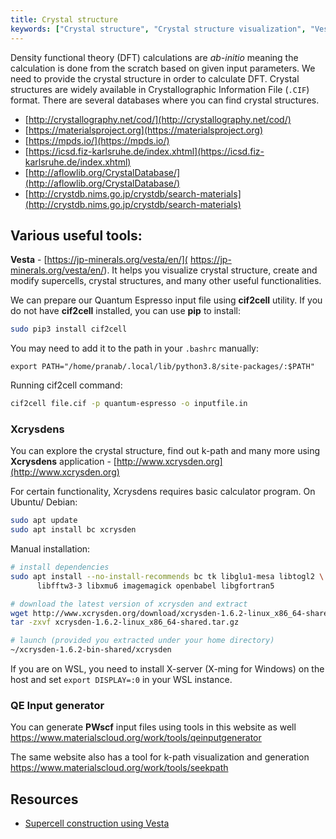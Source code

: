 ```yaml
---
title: Crystal structure
keywords: ["Crystal structure", "Crystal structure visualization", "Vesta", "Finding crystal structure", "cif2cell", "Xcrysdens", "QE input generator", "Supercell construction"]
---
```

Density functional theory (DFT) calculations are *ab-initio* meaning the
calculation is done from the scratch based on given input parameters. We need to
provide the crystal structure in order to calculate DFT. Crystal structures are
widely available in Crystallographic Information File (`.CIF`) format. There are
several databases where you can find crystal structures.

- [http://crystallography.net/cod/](http://crystallography.net/cod/)
- [https://materialsproject.org](https://materialsproject.org)
- [https://mpds.io/](https://mpds.io/)
- [https://icsd.fiz-karlsruhe.de/index.xhtml](https://icsd.fiz-karlsruhe.de/index.xhtml)
- [http://aflowlib.org/CrystalDatabase/](http://aflowlib.org/CrystalDatabase/)
- [http://crystdb.nims.go.jp/crystdb/search-materials](http://crystdb.nims.go.jp/crystdb/search-materials)

## Various useful tools:

**Vesta** - [https://jp-minerals.org/vesta/en/](
https://jp-minerals.org/vesta/en/). It helps you visualize crystal structure,
create and modify supercells, crystal structures, and many other useful
functionalities.

We can prepare our Quantum Espresso input file using **cif2cell** utility. If
you do not have **cif2cell** installed, you can use **pip** to install:
```bash
sudo pip3 install cif2cell
```

You may need to add it to the path in your `.bashrc` manually:
```
export PATH="/home/pranab/.local/lib/python3.8/site-packages/:$PATH"
```

Running cif2cell command:
```bash
cif2cell file.cif -p quantum-espresso -o inputfile.in
```

### Xcrysdens
You can explore the crystal structure, find out k-path and many more using
**Xcrysdens** application - [http://www.xcrysden.org](http://www.xcrysden.org)

For certain functionality, Xcrysdens requires basic calculator program. On
Ubuntu/ Debian:
```bash
sudo apt update
sudo apt install bc xcrysden
```

Manual installation:
```bash
# install dependencies
sudo apt install --no-install-recommends bc tk libglu1-mesa libtogl2 \
      libfftw3-3 libxmu6 imagemagick openbabel libgfortran5

# download the latest version of xcrysden and extract
wget http://www.xcrysden.org/download/xcrysden-1.6.2-linux_x86_64-shared.tar.gz
tar -zxvf xcrysden-1.6.2-linux_x86_64-shared.tar.gz

# launch (provided you extracted under your home directory)
~/xcrysden-1.6.2-bin-shared/xcrysden
```

If you are on WSL, you need to install X-server (X-ming for Windows) on the host
and set `export DISPLAY=:0` in your WSL instance.

### QE Input generator
You can generate **PWscf** input files using tools in this website as well
<https://www.materialscloud.org/work/tools/qeinputgenerator>

The same website also has a tool for k-path visualization and generation
<https://www.materialscloud.org/work/tools/seekpath>


## Resources
- [Supercell construction using Vesta](https://www.youtube.com/watch?v=Jk0QUB1fkMU)
